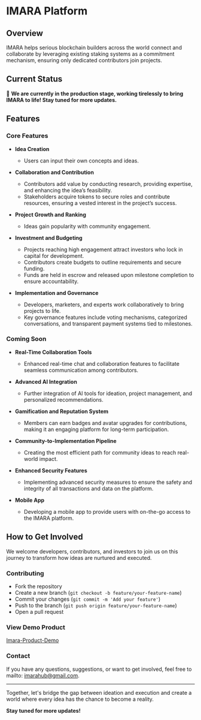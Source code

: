 # IMARA Platform

## Overview

IMARA helps serious blockchain builders across the world connect and collaborate by leveraging existing staking systems as a commitment mechanism, ensuring only dedicated contributors join projects.


## Current Status

🚧 **We are currently in the production stage, working tirelessly to bring IMARA to life!
Stay tuned for more updates.**

## Features

### Core Features

- **Idea Creation**
  - Users can input their own concepts and ideas.

- **Collaboration and Contribution**
  - Contributors add value by conducting research, providing expertise, and enhancing the idea’s feasibility.
  - Stakeholders acquire tokens to secure roles and contribute resources, ensuring a vested interest in the project’s success.

- **Project Growth and Ranking**
  - Ideas gain popularity with community engagement.

- **Investment and Budgeting**
  - Projects reaching high engagement attract investors who lock in capital for development.
  - Contributors create budgets to outline requirements and secure funding.
  - Funds are held in escrow and released upon milestone completion to ensure accountability.

- **Implementation and Governance**
  - Developers, marketers, and experts work collaboratively to bring projects to life.
  - Key governance features include voting mechanisms, categorized conversations, and transparent payment systems tied to milestones.

### Coming Soon

- **Real-Time Collaboration Tools**
  - Enhanced real-time chat and collaboration features to facilitate seamless communication among contributors.

- **Advanced AI Integration**
  - Further integration of AI tools for ideation, project management, and personalized recommendations.

- **Gamification and Reputation System**
  - Members can earn badges and avatar upgrades for contributions, making it an engaging platform for long-term participation.

- **Community-to-Implementation Pipeline**
  - Creating the most efficient path for community ideas to reach real-world impact.

- **Enhanced Security Features**
  - Implementing advanced security measures to ensure the safety and integrity of all transactions and data on the platform.

- **Mobile App**
  - Developing a mobile app to provide users with on-the-go access to the IMARA platform.

## How to Get Involved

We welcome developers, contributors, and investors to join us on this journey to transform how ideas are nurtured and executed.

### Contributing

- Fork the repository
- Create a new branch (`git checkout -b feature/your-feature-name`)
- Commit your changes (`git commit -m 'Add your feature'`)
- Push to the branch (`git push origin feature/your-feature-name`)
- Open a pull request
### View Demo Product
[Imara-Product-Demo](https://youtu.be/ndFxwwpFGFM)
### Contact

If you have any questions, suggestions, or want to get involved, feel free to mailto: imarahub@gmail.com.

---

Together, let's bridge the gap between ideation and execution and create a world where every idea has the chance to become a reality.

**Stay tuned for more updates!**

